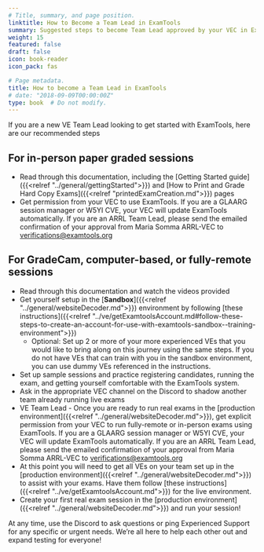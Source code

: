 ```yaml
---
# Title, summary, and page position.
linktitle: How to Become a Team Lead in ExamTools
summary: Suggested steps to become Team Lead approved by your VEC in ExamTools
weight: 15
featured: false
draft: false
icon: book-reader
icon_pack: fas

# Page metadata.
title: How to become a Team Lead in ExamTools
# date: "2018-09-09T00:00:00Z"
type: book  # Do not modify.
---
```


If you are a new VE Team Lead looking to get started with ExamTools, here are our recommended steps

## For in-person paper graded sessions
* Read through this documentation, including the [Getting Started guide]({{<relref "../general/gettingStarted">}}) and [How to Print and Grade Hard Copy Exams]({{<relref "printedExamCreation.md">}}) pages
* Get permission from your VEC to use ExamTools.  If you are a GLAARG session manager or W5YI CVE, your VEC will update ExamTools automatically.  If you are an ARRL Team Lead, please send the emailed confirmation of your approval from Maria Somma ARRL-VEC to verifications@examtools.org

## For GradeCam, computer-based, or fully-remote sessions
* Read through this documentation and watch the videos provided
* Get yourself setup in the [**Sandbox**]({{<relref "../general/websiteDecoder.md">}}) environment by following [these instructions]({{<relref "../ve/getExamtoolsAccount.md#follow-these-steps-to-create-an-account-for-use-with-examtools-sandbox--training-environment">}})
  * Optional: Set up 2 or more of your more experienced VEs that you would like to bring along on this journey using the same steps. If you do not have VEs that can train with you in the sandbox environment, you can use dummy VEs referenced in the instructions.
* Set up sample sessions and practice registering candidates, running the exam, and getting yourself comfortable with the ExamTools system.
* Ask in the appropriate VEC channel on the Discord to shadow another team already running live exams
* VE Team Lead - Once you are ready to run real exams in the [production environment]({{<relref "../general/websiteDecoder.md">}}), get explicit permission from your VEC to run fully-remote or in-person exams using ExamTools.  If you are a GLAARG session manager or W5YI CVE, your VEC will update ExamTools automatically.  If you are an ARRL Team Lead, please send the emailed confirmation of your approval from Maria Somma ARRL-VEC to verifications@examtools.org
* At this point you will need to get all VEs on your team set up in the [production environment]({{<relref "../general/websiteDecoder.md">}}) to assist with your exams. Have them follow [these instructions]({{<relref "../ve/getExamtoolsAccount.md">}}) for the live environment.
* Create your first real exam session in the [production environment]({{<relref "../general/websiteDecoder.md">}}) and run your session!

At any time, use the Discord to ask questions or ping Experienced Support for any specific or urgent needs. We’re all here to help each other out and expand testing for everyone!

